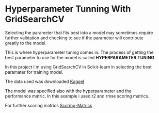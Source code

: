 # Hyperparameter Tunning With GridSearchCV

Selecting the parameter that fits best into a model may sometimes require further validation and checking to see if the parameter will contribute greatly to the model.


This is where hyperparameter tuning comes in. The process of getting the best parameter to use for the model is called **HYPERPARAMETER TUNING**

In this project i'm using GridSearchCV in Scikit-learn in selecting the best paramater for training model.

The data used was downloaded  [Kaggel](https://www.kaggle.com/datasets/prathamtripathi/regression-with-neural-networking?resource=download)


The model was specified also with the hyperparameter and the performance matric. In this example i used r2 and rmse scoring matrics.



For further scoring matrics [Scoring-Matrics](https://scikit-learn.org/1.5/modules/model_evaluation.html)

